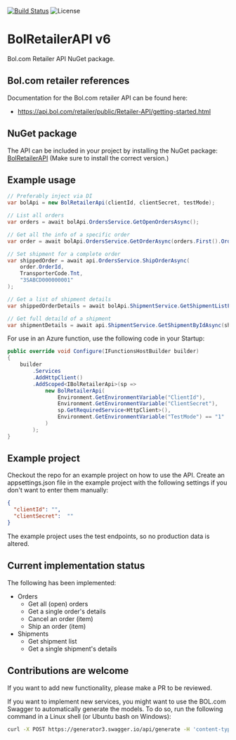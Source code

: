 ﻿[![Build Status](https://soneritics.visualstudio.com/Bol%20Retailer%20API/_apis/build/status/Soneritics.BolRetailerAPI?branchName=master)](https://soneritics.visualstudio.com/Bol%20Retailer%20API/_build/latest?definitionId=2&branchName=master)
![License](http://img.shields.io/badge/license-MIT-green.svg)

# BolRetailerAPI v6
Bol.com Retailer API NuGet package.

## Bol.com retailer references
Documentation for the Bol.com retailer API can be found here:
* https://api.bol.com/retailer/public/Retailer-API/getting-started.html

## NuGet package
The API can be included in your project by installing the NuGet package:
[BolRetailerAPI](https://www.nuget.org/packages/BolRetailerAPI/)
(Make sure to install the correct version.)

## Example usage
```cs
// Preferably inject via DI
var bolApi = new BolRetailerApi(clientId, clientSecret, testMode);

// List all orders
var orders = await bolApi.OrdersService.GetOpenOrdersAsync();

// Get all the info of a specific order
var order = await bolApi.OrdersService.GetOrderAsync(orders.First().OrderId);

// Set shipment for a complete order
var shippedOrder = await api.OrdersService.ShipOrderAsync(
    order.OrderId,
    TransporterCode.Tnt,
    "3SABCD000000001"
);

// Get a list of shipment details
var shippedOrderDetails = await bolApi.ShipmentService.GetShipmentListForOrderAsync(order.OrderId);

// Get full detaild of a shipment
var shipmentDetails = await api.ShipmentService.GetShipmentByIdAsync(shipmentId);
```

For use in an Azure function, use the following code in your Startup:
```cs
public override void Configure(IFunctionsHostBuilder builder)
{
    builder
        .Services
        .AddHttpClient()
        .AddScoped<IBolRetailerApi>(sp =>
            new BolRetailerApi(
                Environment.GetEnvironmentVariable("ClientId"),
                Environment.GetEnvironmentVariable("ClientSecret"),
                sp.GetRequiredService<HttpClient>(),
                Environment.GetEnvironmentVariable("TestMode") == "1"
            )
        );
}
```

## Example project
Checkout the repo for an example project on how to use the API.
Create an appsettings.json file in the example project with the following settings if you don't want to enter them manually:

```json
{
  "clientId": "",
  "clientSecret":  ""
}
```

The example project uses the test endpoints, so no production data is altered.

## Current implementation status
The following has been implemented:
* Orders
  - Get all (open) orders
  - Get a single order's details
  - Cancel an order (item)
  - Ship an order (item)
* Shipments
  - Get shipment list
  - Get a single shipment's details

## Contributions are welcome
If you want to add new functionality, please make a PR to be reviewed.

If you want to implement new services, you might want to use the BOL.com Swagger to automatically generate the models.
To do so, run the following command in a Linux shell (or Ubuntu bash on Windows):

```bash
curl -X POST https://generator3.swagger.io/api/generate -H 'content-type: application/json' -d '{"specURL" : "https://api.bol.com/retailer/public/apispec/v6","lang" : "aspnetcore","type" : "CLIENT","codegenVersion" : "V3"}' --output swaggergen.zip
```